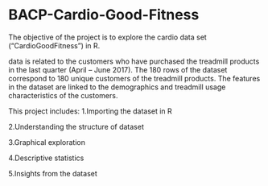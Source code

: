 # BACP-Cardio-Good-Fitness
The objective of the project is to explore the cardio data set (“CardioGoodFitness”) in R.

data is related to the customers who have purchased the treadmill products
in the last quarter (April – June 2017). The 180 rows of the dataset
correspond to 180 unique customers of the treadmill products. The features
in the dataset are linked to the demographics and treadmill usage
characteristics of the customers.

This project includes:
  1.Importing the dataset in R
  
  2.Understanding the structure of dataset
  
  3.Graphical exploration
  
  4.Descriptive statistics
  
  5.Insights from the dataset
